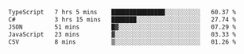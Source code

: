 <!--START_SECTION:waka-->

```txt
TypeScript   7 hrs 5 mins    ███████████████░░░░░░░░░░   60.37 %
C#           3 hrs 15 mins   ███████░░░░░░░░░░░░░░░░░░   27.74 %
JSON         51 mins         █▓░░░░░░░░░░░░░░░░░░░░░░░   07.29 %
JavaScript   23 mins         ▓░░░░░░░░░░░░░░░░░░░░░░░░   03.33 %
CSV          8 mins          ▒░░░░░░░░░░░░░░░░░░░░░░░░   01.26 %
```

<!--END_SECTION:waka-->